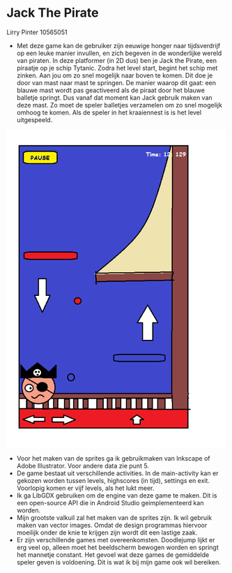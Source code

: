 # Jack The Pirate

Lirry Pinter
10565051

- Met deze game kan de gebruiker zijn eeuwige honger naar tijdsverdrijf op een leuke manier invullen, en zich begeven in de wonderlijke wereld van piraten. 
In deze platformer (in 2D dus) ben je Jack the Pirate, een piraatje op je schip Tytanic. Zodra het level start, begint het schip met zinken. Aan jou om zo snel mogelijk naar boven te komen. Dit doe je door van mast naar mast te springen. De manier waarop dit gaat: een blauwe mast wordt pas geactiveerd als de piraat door het blauwe balletje springt. Dus vanaf dat moment kan Jack gebruik maken van deze mast. Zo moet de speler balletjes verzamelen om zo snel mogelijk omhoog te komen. Als de speler in het kraaiennest is is het level uitgespeeld.

![](doc/SketchUpdated.png)

-	Voor het maken van de sprites ga ik gebruikmaken van Inkscape of Adobe Illustrator. Voor andere data zie punt 5.
-	De game bestaat uit verschillende activities. In de main-activity kan er gekozen worden tussen levels,  highscores (in tijd), settings en exit. Voorlopig komen er vijf levels, als het lukt meer. 
-	Ik ga LibGDX gebruiken om de engine van deze game te maken. Dit is een open-source API die in Android Studio geimplementeerd kan worden.
-	Mijn grootste valkuil zal het maken van de sprites zijn. Ik wil gebruik maken van vector images. Omdat de design programmas hiervoor moeilijk onder de knie te krijgen zijn wordt dit een lastige zaak. 
-	Er zijn verschillende games met overeenkomsten. Doodlejump lijkt er erg veel op, alleen moet het beeldscherm bewogen worden en springt het mannetje constant. Het gevoel wat deze games de gemiddelde speler geven is voldoening. Dit is wat ik bij mijn game ook wil bereiken. 

